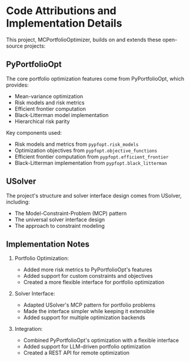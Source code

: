 # Code Attributions and Implementation Details

This project, MCPortfolioOptimizer, builds on and extends these open-source projects:

## PyPortfolioOpt

The core portfolio optimization features come from PyPortfolioOpt, which provides:
- Mean-variance optimization
- Risk models and risk metrics
- Efficient frontier computation
- Black-Litterman model implementation
- Hierarchical risk parity

Key components used:
- Risk models and metrics from `pypfopt.risk_models`
- Optimization objectives from `pypfopt.objective_functions`
- Efficient frontier computation from `pypfopt.efficient_frontier`
- Black-Litterman implementation from `pypfopt.black_litterman`

## USolver

The project's structure and solver interface design comes from USolver, including:
- The Model-Constraint-Problem (MCP) pattern
- The universal solver interface design
- The approach to constraint modeling

## Implementation Notes

1. Portfolio Optimization:
   - Added more risk metrics to PyPortfolioOpt's features
   - Added support for custom constraints and objectives
   - Created a more flexible interface for portfolio optimization

2. Solver Interface:
   - Adapted USolver's MCP pattern for portfolio problems
   - Made the interface simpler while keeping it extensible
   - Added support for multiple optimization backends

3. Integration:
   - Combined PyPortfolioOpt's optimization with a flexible interface
   - Added support for LLM-driven portfolio optimization
   - Created a REST API for remote optimization 